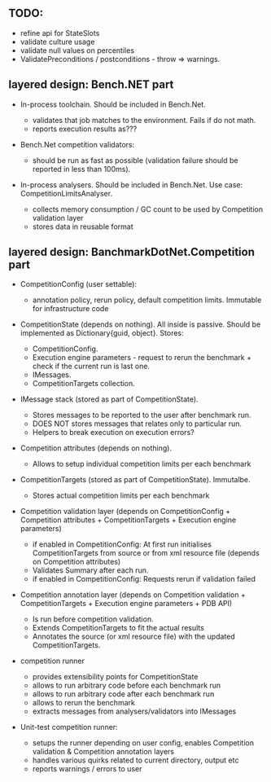 ﻿## TODO:
 * refine api for StateSlots
 * validate culture usage
 * validate null values on percentiles
 * ValidatePreconditions / postconditions - throw => warnings.


## layered design: Bench.NET part

  * In-process toolchain. Should be included in Bench.Net.
      + validates that job matches to the environment. Fails if do not math.
      + reports execution results as???

  * Bench.Net competition validators:
      + should be run as fast as possible (validation failure should be reported in less than 100ms).

  * In-process analysers. Should be included in Bench.Net. Use case: CompetitionLimitsAnalyser.
      + collects memory consumption / GC count to be used by Competition validation layer
      + stores data in reusable format

## layered design: BanchmarkDotNet.Competition part

  * CompetitionConfig (user settable):
      + annotation policy, rerun policy, default competition limits. Immutable for infrastructure code

  * CompetitionState (depends on nothing). All inside is passive. Should be implemented as Dictionary{guid, object}. Stores:
      + CompetitionConfig.
      + Execution engine parameters - request to rerun the benchmark + check if the current run is last one.
      + IMessages.
      + CompetitionTargets collection.

  * IMessage stack (stored as part of CompetitionState).
      + Stores messages to be reported to the user after benchmark run.
      + DOES NOT stores messages that relates only to particular run.
      + Helpers to break execution on execution errors?

  * Competition attributes (depends on nothing).
      + Allows to setup individual competition limits per each benchmark

  * CompetitionTargets (stored as part of CompetitionState). Immutalbe.
      + Stores actual competition limits per each benchmark

  * Competition validation layer (depends on CompetitionConfig + Competition attributes + CompetitionTargets + Execution engine parameters)
      + if enabled in CompetitionConfig: At first run initialises CompetitionTargets from source or from xml resource file (depends on Competition attributes)
      + Validates Summary after each run.
      + if enabled in CompetitionConfig: Requests rerun if validation failed

  * Competition annotation layer (depends on Competition validation + CompetitionTargets + Execution engine parameters + PDB API)
      + Is run before competition validation.
      + Extends CompetitionTargets to fit the actual results
      + Annotates the source (or xml resource file) with the updated CompetitionTargets.

  * competition runner
      + provides extensibility points for CompetitionState
      + allows to run arbitrary code before each benchmark run
      + allows to run arbitrary code after each benchmark run
      + allows to rerun the benchmark
	  + extracts messages from analysers/validators into IMessages

  * Unit-test competition runner: 
      + setups the runner depending on user config, enables Competition validation & Competition annotation layers
      + handles various quirks related to current directory, output etc
      + reports warnings / errors to user


